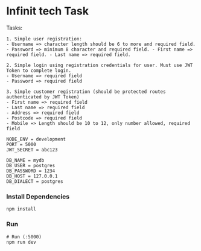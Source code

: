 # Infinit tech Task

Tasks:

    1. Simple user registration:
    - Username => character length should be 6 to more and required field.
    - Password => minimum 8 character and required field. - First name => required field. - Last name => required field.

    2. Simple login using registration credentials for user. Must use JWT Token to complete login.
    - Username => required field
    - Password => required field

    3. Simple customer registration (should be protected routes authenticated by JWT Token)
    - First name => required field
    - Last name => required field
    - Address => required field
    - Postcode => required field
    - Mobile => Length should be 10 to 12, only number allowed, required field

```
NODE_ENV = development
PORT = 5000
JWT_SECRET = abc123

DB_NAME = mydb
DB_USER = postgres
DB_PASSWORD = 1234
DB_HOST = 127.0.0.1
DB_DIALECT = postgres
```

### Install Dependencies

```
npm install

```

### Run

```
# Run (:5000)
npm run dev

```

